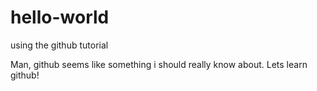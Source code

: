 # hello-world
using the github tutorial

Man, github seems like something i should really know about. Lets learn github!
